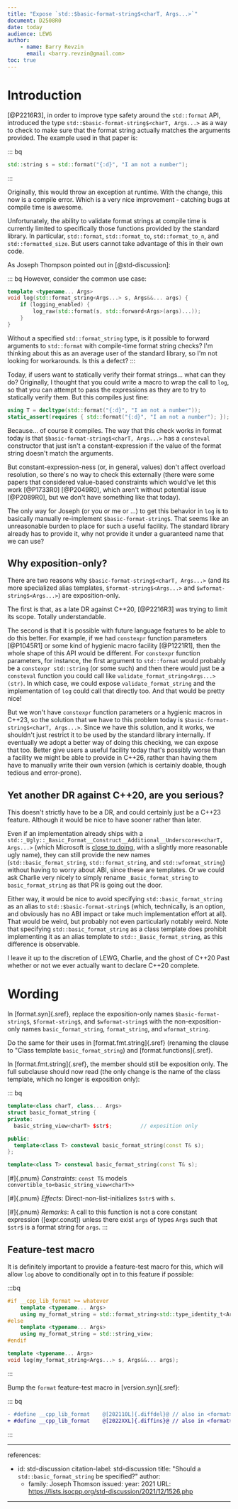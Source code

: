 ```yaml
---
title: "Expose `std::$basic-format-string$<charT, Args...>`"
document: D2508R0
date: today
audience: LEWG
author:
    - name: Barry Revzin
      email: <barry.revzin@gmail.com>
toc: true
---
```


# Introduction

[@P2216R3], in order to improve type safety around the `std::format` API, introduced the type `std::$basic-format-string$<charT, Args...>` as a way to check to make sure that the format string actually matches the arguments provided. The example used in that paper is:

::: bq
```cpp
std::string s = std::format("{:d}", "I am not a number");
```
:::

Originally, this would throw an exception at runtime. With the change, this now is a compile error. Which is a very nice improvement - catching bugs at compile time is awesome.

Unfortunately, the ability to validate format strings at compile time is currently limited to specifically those functions provided by the standard library. In particular, `std::format`, `std::format_to`, `std::format_to_n`, and `std::formatted_size`. But users cannot take advantage of this in their own code.

As Joseph Thompson pointed out in [@std-discussion]:

::: bq
However, consider the common use case:

```cpp
template <typename... Args>
void log(std::format_string<Args...> s, Args&&... args) {
    if (logging_enabled) {
        log_raw(std::format(s, std::forward<Args>(args)...));
    }
}
```

Without a specified `std::format_string` type, is it possible to forward
arguments to `std::format` with compile-time format string checks? I'm
thinking about this as an average user of the standard library, so I'm
not looking for workarounds. Is this a defect?
:::

Today, if users want to statically verify their format strings... what can they do? Originally, I thought that you could write a macro to wrap the call to `log`, so that you can attempt to pass the expressions as they are to try to statically verify them. But this compiles just fine:

```cpp
using T = decltype(std::format("{:d}", "I am not a number"));          // ok
static_assert(requires { std::format("{:d}", "I am not a number"); }); // ok
```

Because... of course it compiles. The way that this check works in format today is that `$basic-format-string$<charT, Args...>` has a `consteval` constructor that just isn't a constant-expression if the value of the format string doesn't match the arguments.

 But constant-expression-ness (or, in general, values) don't affect overload resolution, so there's no way to check this externally (there were some papers that considered value-based constraints which would've let this work [@P1733R0] [@P2049R0], which aren't without potential issue [@P2089R0], but we don't have something like that today).

The only way for Joseph (or you or me or ...) to get this behavior in `log` is to basically manually re-implement `$basic-format-string$`. That seems like an unreasonable burden to place for such a useful facility. The standard library already has to provide it, why not provide it under a guaranteed name that we can use?

## Why exposition-only?

There are two reasons why `$basic-format-string$<charT, Args...>` (and its more specialized alias templates, `$format-string$<Args...>` and `$wformat-string$<Args...>`) are exposition-only.

The first is that, as a late DR against C++20, [@P2216R3] was trying to limit its scope. Totally understandable.

The second is that it is possible with future language features to be able to do this better. For example, if we had `constexpr` function parameters [@P1045R1] or some kind of hygienic macro facility [@P1221R1], then the whole shape of this API would be different. For `constexpr` function parameters, for instance, the first argument to `std::format` would probably be a `constexpr std::string` (or some such) and then there would just be a `consteval` function you could call like `validate_format_string<Args...>(str)`. In which case, we could expose `validate_format_string` and the implementation of `log` could call that directly too. And that would be pretty nice!

But we won't have `constexpr` function parameters or a hygienic macros in C++23, so the solution that we have to this problem today is `$basic-format-string$<charT, Args...>`. Since we have this solution, and it works, we shouldn't just restrict it to be used by the standard library internally. If eventually we adopt a better way of doing this checking, we can expose that too. Better give users a useful facility today that's possibly worse than a facility we might be able to provide in C++26, rather than having them have to manually write their own version (which is certainly doable, though tedious and error-prone).

## Yet another DR against C++20, are you serious?

This doesn't strictly have to be a DR, and could certainly just be a C++23 feature. Although it would be nice to have sooner rather than later.

Even if an implementation already ships with a `std::_Ugly::_Basic_Format__Construct__Additional__Underscores<charT, Args...>` (which Microsoft is [close to doing](https://github.com/microsoft/STL/pull/2221/), with a slightly more reasonable ugly name), they can still provide the new names (`std::basic_format_string`, `std::format_string`, and `std::wformat_string`) without having to worry about ABI, since these are templates. Or we could ask Charlie very nicely to simply rename `_Basic_format_string` to `basic_format_string` as that PR is going out the door.

Either way, it would be nice to avoid specifying `std::basic_format_string` as an alias to `std::$basic-format-string$` (which, technically, is an option, and obviously has no ABI impact or take much implementation effort at all). That would be weird, but probably not even particularly notably weird. Note that specifying `std::basic_format_string` as a class template does prohibit implementing it as an alias template to `std::_Basic_format_string`, as this difference is observable.

I leave it up to the discretion of LEWG, Charlie, and the ghost of C++20 Past whether or not we ever actually want to declare C++20 complete.

# Wording

In [format.syn]{.sref}, replace the exposition-only names `$basic-format-string$`, `$format-string$`, and `$wformat-string$` with the non-exposition-only names `basic_format_string`, `format_string`, and `wformat_string`.

Do the same for their uses in [format.fmt.string]{.sref} (renaming the clause to "Class template `basic_format_string`) and [format.functions]{.sref}.

In [format.fmt.string]{.sref}, the member should still be exposition only. The full subclause should now read (the only change is the name of the class template, which no longer is exposition only):

::: bq
```cpp
template<class charT, class... Args>
struct basic_format_string {
private:
  basic_string_view<charT> $str$;         // exposition only

public:
  template<class T> consteval basic_format_string(const T& s);
};
```

```cpp
template<class T> consteval basic_format_string(const T& s);
```
[#]{.pnum} *Constraints*: `const T&` models `convertible_to<basic_string_view<charT>>`

[#]{.pnum} *Effects*: Direct-non-list-initializes `$str$` with `s`.

[#]{.pnum} *Remarks*: A call to this function is not a core constant expression ([expr.const]) unless there exist `args` of types `Args` such that `$str$` is a format string for `args`.
:::

## Feature-test macro

It is definitely important to provide a feature-test macro for this, which will allow `log` above to conditionally opt in to this feature if possible:

:::bq
```cpp
#if __cpp_lib_format >= whatever
    template <typename... Args>
    using my_format_string = std::format_string<std::type_identity_t<Args>...>;
#else
    template <typename... Args>
    using my_format_string = std::string_view;
#endif

template <typename... Args>
void log(my_format_string<Args...> s, Args&&... args);
```
:::

Bump the `format` feature-test macro in [version.syn]{.sref}:

::: bq
```diff
- #define __cpp_­lib_­format    @[202110L]{.diffdel}@ // also in <format>
+ #define __cpp_­lib_­format    @[2022XXL]{.diffins}@ // also in <format>
```
:::


---
references:
  - id: std-discussion
    citation-label: std-discussion
    title: "Should a `std::basic_format_string` be specified?"
    author:
      - family: Joseph Thomson
    issued:
      year: 2021
    URL: https://lists.isocpp.org/std-discussion/2021/12/1526.php
---
